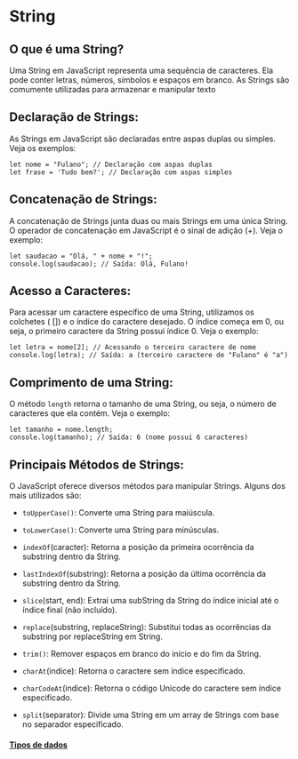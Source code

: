 # String

## O que é uma String?

Uma String em JavaScript representa uma sequência de caracteres. Ela pode conter letras, números, símbolos e espaços em branco. As Strings são comumente utilizadas para armazenar e manipular texto

## Declaração de Strings:

As Strings em JavaScript são declaradas entre aspas duplas ou simples. Veja os exemplos:

```
let nome = "Fulano"; // Declaração com aspas duplas
let frase = 'Tudo bem?'; // Declaração com aspas simples
```

## Concatenação de Strings:

A concatenação de Strings junta duas ou mais Strings em uma única String. O operador de concatenação em JavaScript é o sinal de adição (+). Veja o exemplo:

```
let saudacao = "Olá, " + nome + "!";
console.log(saudacao); // Saída: Olá, Fulano!
```

## Acesso a Caracteres:

Para acessar um caractere específico de uma String, utilizamos os colchetes ( []) e o índice do caractere desejado. O índice começa em 0, ou seja, o primeiro caractere da String possui índice 0. Veja o exemplo:

```
let letra = nome[2]; // Acessando o terceiro caractere de nome
console.log(letra); // Saída: a (terceiro caractere de "Fulano" é "a")
```

## Comprimento de uma String:

O método `length` retorna o tamanho de uma String, ou seja, o número de caracteres que ela contém. Veja o exemplo:

```
let tamanho = nome.length;
console.log(tamanho); // Saída: 6 (nome possui 6 caracteres)
```

## Principais Métodos de Strings:

O JavaScript oferece diversos métodos para manipular Strings. Alguns dos mais utilizados são:

- `toUpperCase()`: Converte uma String para maiúscula.

- `toLowerCase()`: Converte uma String para minúsculas.

- `indexOf`(caracter): Retorna a posição da primeira ocorrência da substring dentro da String.

- `lastIndexOf`(substring): Retorna a posição da última ocorrência da substring dentro da String.

- `slice`(start, end): Extrai uma subString da String do índice inicial até o índice final (não incluído).

- `replace`(substring, replaceString): Substitui todas as ocorrências da substring por replaceString em String.

- `trim()`: Remover espaços em branco do início e do fim da String.

- `charAt`(indice): Retorna o caractere sem índice especificado.

- `charCodeAt`(indice): Retorna o código Unicode do caractere sem índice especificado.

- `split`(separator): Divide uma String em um array de Strings com base no separador especificado.

#### [Tipos de dados](../tipos-de-dados.md)






